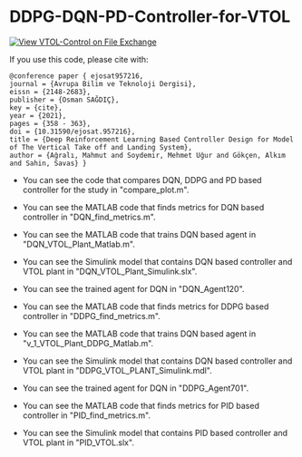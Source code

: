 # DDPG-DQN-PD-Controller-for-VTOL

[![View VTOL-Control on File Exchange](https://www.mathworks.com/matlabcentral/images/matlab-file-exchange.svg)](https://www.mathworks.com/matlabcentral/fileexchange/103405-vtol-control)



If you use this code, please cite with:

```
@conference paper { ejosat957216, 
journal = {Avrupa Bilim ve Teknoloji Dergisi},
eissn = {2148-2683}, 
publisher = {Osman SAĞDIÇ}, 
key = {cite}, 
year = {2021}, 
pages = {358 - 363},
doi = {10.31590/ejosat.957216}, 
title = {Deep Reinforcement Learning Based Controller Design for Model of The Vertical Take off and Landing System}, 
author = {Ağralı, Mahmut and Soydemir, Mehmet Uğur and Gökçen, Alkım and Sahin, Savas} }
```

- You can see the code that compares DQN, DDPG and PD based controller for the study in "compare_plot.m".

- You can see the MATLAB code that finds metrics for DQN based controller in "DQN_find_metrics.m".
- You can see the MATLAB code that trains DQN based agent in "DQN_VTOL_Plant_Matlab.m".
- You can see the Simulink model that contains DQN based controller and VTOL plant in "DQN_VTOL_Plant_Simulink.slx".
- You can see the trained agent for DQN in "DQN_Agent120".
   
- You can see the MATLAB code that finds metrics for DDPG based controller in "DDPG_find_metrics.m".
- You can see the MATLAB code that trains DQN based agent in "v_1_VTOL_Plant_DDPG_Matlab.m".
- You can see the Simulink model that contains DQN based controller and VTOL plant in "DDPG_VTOL_PLANT_Simulink.mdl".
- You can see the trained agent for DQN in "DDPG_Agent701".

- You can see the MATLAB code that finds metrics for PID based controller in "PID_find_metrics.m".
- You can see the Simulink model that contains PID based controller and VTOL plant in "PID_VTOL.slx".
   
